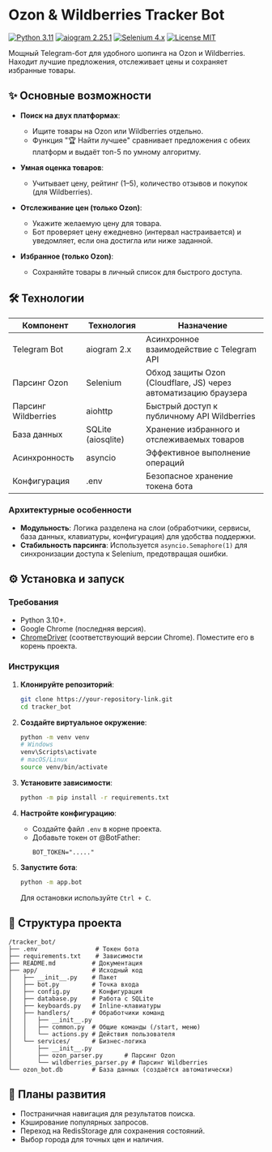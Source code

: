 # Ozon & Wildberries Tracker Bot

[![Python 3.11](https://img.shields.io/badge/Python-3.11-blue.svg)](https://www.python.org/downloads/release/python-3110/)
[![aiogram 2.25.1](https://img.shields.io/badge/aiogram-2.25.1-green.svg)](https://docs.aiogram.dev/en/v2.25.1/)
[![Selenium 4.x](https://img.shields.io/badge/Selenium-4.x-orange.svg)](https://www.selenium.dev/documentation/)
[![License MIT](https://img.shields.io/badge/License-MIT-yellow.svg)](https://opensource.org/licenses/MIT)

Мощный Telegram-бот для удобного шопинга на Ozon и Wildberries. Находит лучшие предложения, отслеживает цены и сохраняет избранные товары.

## ✨ Основные возможности

- **Поиск на двух платформах**:
  - Ищите товары на Ozon или Wildberries отдельно.
  - Функция "🏆 Найти лучшее" сравнивает предложения с обеих платформ и выдаёт топ-5 по умному алгоритму.

- **Умная оценка товаров**:
  - Учитывает цену, рейтинг (1–5), количество отзывов и покупок (для Wildberries).

- **Отслеживание цен (только Ozon)**:
  - Укажите желаемую цену для товара.
  - Бот проверяет цену ежедневно (интервал настраивается) и уведомляет, если она достигла или ниже заданной.

- **Избранное (только Ozon)**:
  - Сохраняйте товары в личный список для быстрого доступа.

## 🛠️ Технологии

| Компонент         | Технология       | Назначение                                                     |
|-------------------|------------------|----------------------------------------------------------------|
| Telegram Bot      | aiogram 2.x      | Асинхронное взаимодействие с Telegram API                      |
| Парсинг Ozon      | Selenium         | Обход защиты Ozon (Cloudflare, JS) через автоматизацию браузера |
| Парсинг Wildberries | aiohttp        | Быстрый доступ к публичному API Wildberries                    |
| База данных       | SQLite (aiosqlite) | Хранение избранного и отслеживаемых товаров                  |
| Асинхронность     | asyncio          | Эффективное выполнение операций                              |
| Конфигурация      | .env             | Безопасное хранение токена бота                              |

### Архитектурные особенности
- **Модульность**: Логика разделена на слои (обработчики, сервисы, база данных, клавиатуры, конфигурация) для удобства поддержки.
- **Стабильность парсинга**: Используется `asyncio.Semaphore(1)` для синхронизации доступа к Selenium, предотвращая ошибки.

## ⚙️ Установка и запуск

### Требования
- Python 3.10+.
- Google Chrome (последняя версия).
- [ChromeDriver](https://chromedriver.chromium.org/downloads) (соответствующий версии Chrome). Поместите его в корень проекта.

### Инструкция
1. **Клонируйте репозиторий**:
   ```bash
   git clone https://your-repository-link.git
   cd tracker_bot
   ```

2. **Создайте виртуальное окружение**:
   ```bash
   python -m venv venv
   # Windows
   venv\Scripts\activate
   # macOS/Linux
   source venv/bin/activate
   ```

3. **Установите зависимости**:
   ```bash
   python -m pip install -r requirements.txt
   ```

4. **Настройте конфигурацию**:
   - Создайте файл `.env` в корне проекта.
   - Добавьте токен от @BotFather:
     ```env
     BOT_TOKEN="....."
     ```

5. **Запустите бота**:
   ```bash
   python -m app.bot
   ```
   Для остановки используйте `Ctrl + C`.

## 📂 Структура проекта

```
/tracker_bot/
├── .env                # Токен бота
├── requirements.txt    # Зависимости
├── README.md          # Документация
├── app/               # Исходный код
│   ├── __init__.py    # Пакет
│   ├── bot.py         # Точка входа
│   ├── config.py      # Конфигурация
│   ├── database.py    # Работа с SQLite
│   ├── keyboards.py   # Inline-клавиатуры
│   ├── handlers/      # Обработчики команд
│   │   ├── __init__.py
│   │   ├── common.py  # Общие команды (/start, меню)
│   │   └── actions.py # Действия пользователя
│   └── services/      # Бизнес-логика
│       ├── __init__.py
│       ├── ozon_parser.py      # Парсинг Ozon
│       └── wildberries_parser.py # Парсинг Wildberries
└── ozon_bot.db        # База данных (создаётся автоматически)
```

## 📝 Планы развития
- Постраничная навигация для результатов поиска.
- Кэширование популярных запросов.
- Переход на RedisStorage для сохранения состояний.
- Выбор города для точных цен и наличия.